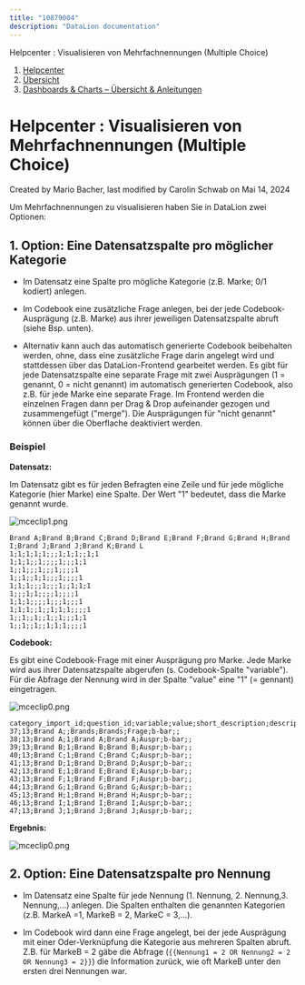 ```yaml
---
title: "10879004"
description: "DataLion documentation"
---
```


Helpcenter : Visualisieren von Mehrfachnennungen (Multiple Choice)  

1.  [Helpcenter](index.html)
2.  [Übersicht](2982609.html)
3.  [Dashboards & Charts – Übersicht & Anleitungen](3539109.html)

# Helpcenter : Visualisieren von Mehrfachnennungen (Multiple Choice)

Created by Mario Bacher, last modified by Carolin Schwab on Mai 14, 2024

Um Mehrfachnennungen zu visualisieren haben Sie in DataLion zwei Optionen:

## 1\. Option: Eine Datensatzspalte pro möglicher Kategorie

-   Im Datensatz eine Spalte pro mögliche Kategorie (z.B. Marke; 0/1 kodiert) anlegen. 
    
-   Im Codebook eine zusätzliche Frage anlegen, bei der jede Codebook-Ausprägung (z.B. Marke) aus ihrer jeweiligen Datensatzspalte abruft (siehe Bsp. unten).
    
-   Alternativ kann auch das automatisch generierte Codebook beibehalten werden, ohne, dass eine zusätzliche Frage darin angelegt wird und stattdessen über das DataLion-Frontend gearbeitet werden. Es gibt für jede Datensatzspalte eine separate Frage mit zwei Ausprägungen (1 = genannt, 0 = nicht genannt) im automatisch generierten Codebook, also z.B. für jede Marke eine separate Frage. Im Frontend werden die einzelnen Fragen dann per Drag & Drop aufeinander gezogen und zusammengefügt ("merge"). Die Ausprägungen für "nicht genannt" können über die Oberflache deaktiviert werden.
    

### Beispiel

**Datensatz:**

Im Datensatz gibt es für jeden Befragten eine Zeile und für jede mögliche Kategorie (hier Marke) eine Spalte. Der Wert "1" bedeutet, dass die Marke genannt wurde. 

![mceclip1.png](/img/10879018.png?width=760)

```
Brand A;Brand B;Brand C;Brand D;Brand E;Brand F;Brand G;Brand H;Brand I;Brand J;Brand J;Brand K;Brand L
1;1;1;1;1;;;1;1;1;;1;1
1;1;1;;1;;;;1;;;1;1
1;;1;;;1;;;1;;;;1
1;;1;;1;1;;;1;;;;1
1;1;1;;;1;;;1;;1;1;1
1;;;1;1;;;;1;;;;1
1;1;1;;;;1;;;1;;;1
1;1;1;;1;;1;1;1;;;;1
1;;1;;1;;1;;1;;;1;1
1;;1;;1;;1;1;1;;;;1
```

**Codebook:** 

Es gibt eine Codebook-Frage mit einer Ausprägung pro Marke. Jede Marke wird aus ihrer Datensatzspalte abgerufen (s. Codebook-Spalte "variable"). Für die Abfrage der Nennung wird in der Spalte "value" eine "1" (= gennant) eingetragen.

![mceclip0.png](/img/10879024.png?width=760)

```
category_import_id;question_id;variable;value;short_description;description;cat;chart_type;settings;level_1
37;13;Brand A;;Brands;Brands;Frage;b-bar;;
38;13;Brand A;1;Brand A;Brand A;Auspr;b-bar;;
39;13;Brand B;1;Brand B;Brand B;Auspr;b-bar;;
40;13;Brand C;1;Brand C;Brand C;Auspr;b-bar;;
41;13;Brand D;1;Brand D;Brand D;Auspr;b-bar;;
42;13;Brand E;1;Brand E;Brand E;Auspr;b-bar;;
43;13;Brand F;1;Brand F;Brand F;Auspr;b-bar;;
44;13;Brand G;1;Brand G;Brand G;Auspr;b-bar;;
45;13;Brand H;1;Brand H;Brand H;Auspr;b-bar;;
46;13;Brand I;1;Brand I;Brand I;Auspr;b-bar;;
47;13;Brand J;1;Brand J;Brand J;Auspr;b-bar;;
```

**Ergebnis:**

![mceclip0.png](/img/10879030?width=760)

## 2\. Option: Eine Datensatzspalte pro Nennung

-   Im Datensatz eine Spalte für jede Nennung (1. Nennung, 2. Nennung,3. Nennung,...) anlegen. Die Spalten enthalten die genannten Kategorien (z.B. MarkeA =1, MarkeB = 2, MarkeC = 3,...).
    
-   Im Codebook wird dann eine Frage angelegt, bei der jede Ausprägung mit einer Oder-Verknüpfung die Kategorie aus mehreren Spalten abruft. Z.B. für MarkeB = 2 gäbe die Abfrage (`{{Nennung1 = 2 OR Nennung2 = 2 OR Nennung3 = 2}}`) die Information zurück, wie oft MarkeB unter den ersten drei Nennungen war.